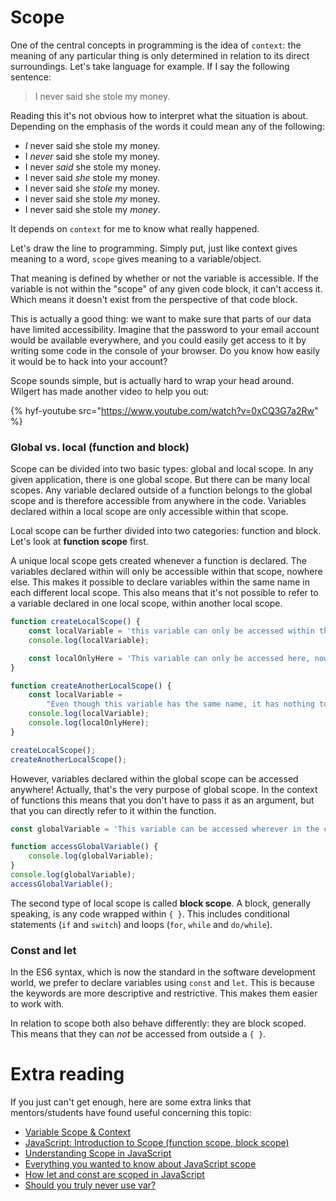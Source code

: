 # Scope

One of the central concepts in programming is the idea of `context`: the meaning of any particular thing is only determined in relation to its direct surroundings. Let's take language for example. If I say the following sentence:

> I never said she stole my money.

Reading this it's not obvious how to interpret what the situation is about. Depending on the emphasis of the words it could mean any of the following:

-   _I_ never said she stole my money.
-   I _never_ said she stole my money.
-   I never _said_ she stole my money.
-   I never said _she_ stole my money.
-   I never said she _stole_ my money.
-   I never said she stole _my_ money.
-   I never said she stole my _money_.

It depends on `context` for me to know what really happened.

Let's draw the line to programming. Simply put, just like context gives meaning to a word, `scope` gives meaning to a variable/object.

That meaning is defined by whether or not the variable is accessible. If the variable is not within the "scope" of any given code block, it can't access it. Which means it doesn't exist from the perspective of that code block.

This is actually a good thing: we want to make sure that parts of our data have limited accessibility. Imagine that the password to your email account would be available everywhere, and you could easily get access to it by writing some code in the console of your browser. Do you know how easily it would be to hack into your account?

Scope sounds simple, but is actually hard to wrap your head around. Wilgert has made another video to help you out:

{% hyf-youtube src="https://www.youtube.com/watch?v=0xCQ3G7a2Rw" %}

### Global vs. local (function and block)

Scope can be divided into two basic types: global and local scope. In any given application, there is one global scope. But there can be many local scopes. Any variable declared outside of a function belongs to the global scope and is therefore accessible from anywhere in the code. Variables declared within a local scope are only accessible within that scope.

Local scope can be further divided into two categories: function and block. Let's look at **function scope** first.

A unique local scope gets created whenever a function is declared. The variables declared within will only be accessible within that scope, nowhere else. This makes it possible to declare variables within the same name in each different local scope. This also means that it's not possible to refer to a variable declared in one local scope, within another local scope.

```js
function createLocalScope() {
    const localVariable = 'this variable can only be accessed within this function';
    console.log(localVariable);

    const localOnlyHere = 'This variable can only be accessed here, nowhere else';
}

function createAnotherLocalScope() {
    const localVariable =
        "Even though this variable has the same name, it has nothing to do with the other localVariable, because it doesn't exist outside of that function";
    console.log(localVariable);
    console.log(localOnlyHere);
}

createLocalScope();
createAnotherLocalScope();
```

However, variables declared within the global scope can be accessed anywhere! Actually, that's the very purpose of global scope. In the context of functions this means that you don't have to pass it as an argument, but that you can directly refer to it within the function.

```js
const globalVariable = 'This variable can be accessed wherever in the code';

function accessGlobalVariable() {
    console.log(globalVariable);
}
console.log(globalVariable);
accessGlobalVariable();
```

The second type of local scope is called **block scope**. A block, generally speaking, is any code wrapped within `{ }`. This includes conditional statements (`if` and `switch`) and loops (`for`, `while` and `do/while`).

### Const and let

In the ES6 syntax, which is now the standard in the software development world, we prefer to declare variables using `const` and `let`. This is because the keywords are more descriptive and restrictive. This makes them easier to work with.

In relation to scope both also behave differently: they are block scoped. This means that they can _not_ be accessed from outside a `{ }`.

# Extra reading

If you just can't get enough, here are some extra links that mentors/students have found useful concerning this topic:

-   [Variable Scope & Context](https://www.youtube.com/watch?v=WPcW83BMT3Y)
-   [JavaScript: Introduction to Scope (function scope, block scope)](https://dev.to/sandy8111112004/javascript-introduction-to-scope-function-scope-block-scope-d11)
-   [Understanding Scope in JavaScript](https://www.youtube.com/watch?v=SBjf9-WpLac)
-   [Everything you wanted to know about JavaScript scope](https://ultimatecourses.com/blog/everything-you-wanted-to-know-about-javascript-scope)
-   [How let and const are scoped in JavaScript](https://wesbos.com/javascript-scoping/)
-   [Should you truly never use var?](https://dev.to/johnwolfe820/should-you-never-truly-use-var-bdi)
